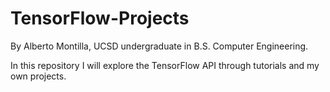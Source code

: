 # TensorFlow-Projects
By Alberto Montilla, UCSD undergraduate in B.S. Computer Engineering.

In this repository I will explore the TensorFlow API through tutorials and my own projects.
